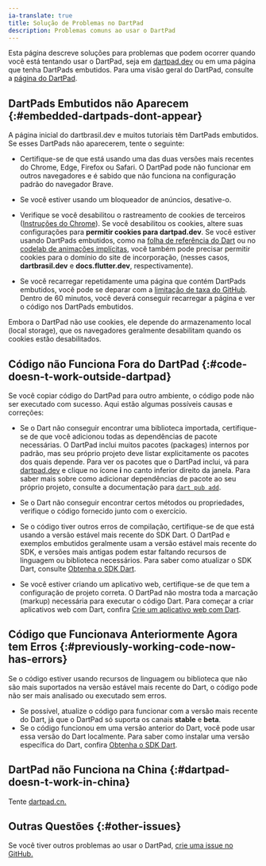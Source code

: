 ```yaml
---
ia-translate: true
title: Solução de Problemas no DartPad
description: Problemas comuns ao usar o DartPad
---
```


Esta página descreve soluções para problemas que podem ocorrer quando você
está tentando usar o DartPad, seja em [dartpad.dev]({{site.dartpad}})
ou em uma página que tenha DartPads embutidos.
Para uma visão geral do DartPad, consulte a
[página do DartPad](/tools/dartpad).


## DartPads Embutidos não Aparecem {:#embedded-dartpads-dont-appear}

A página inicial do dartbrasil.dev e muitos tutoriais têm DartPads embutidos.
Se esses DartPads não aparecerem,
tente o seguinte:

* Certifique-se de que está usando uma das duas versões mais recentes do Chrome,
  Edge, Firefox ou Safari.
  O DartPad pode não funcionar em outros navegadores e é sabido que não funciona
  na configuração padrão do navegador Brave.

* Se você estiver usando um bloqueador de anúncios, desative-o.

* Verifique se você desabilitou o rastreamento de cookies de terceiros
  ([Instruções do Chrome][chrome-cookies]).
  Se você desabilitou os cookies, altere suas configurações para
  **permitir cookies para dartpad.dev**.
  Se você estiver usando DartPads embutidos,
  como na [folha de referência do Dart](/resources/dart-cheatsheet) ou no
  [codelab de animações implícitas]({{site.flutter-docs}}/codelabs/implicit-animations),
  você também pode precisar permitir cookies para o domínio do site de incorporação,
  (nesses casos, **dartbrasil.dev** e **docs.flutter.dev**, respectivamente).

* Se você recarregar repetidamente uma página que contém DartPads embutidos,
  você pode se deparar com a [limitação de taxa do GitHub][GitHub rate limiting.].
  Dentro de 60 minutos, você deverá conseguir recarregar a página e
  ver o código nos DartPads embutidos.

Embora o DartPad não use cookies, ele depende do armazenamento local (local storage),
que os navegadores geralmente desabilitam quando os cookies estão desabilitados.


## Código não Funciona Fora do DartPad {:#code-doesn-t-work-outside-dartpad}

Se você copiar código do DartPad para outro ambiente,
o código pode não ser executado com sucesso.
Aqui estão algumas possíveis causas e correções:

* Se o Dart não conseguir encontrar uma biblioteca importada,
  certifique-se de que você adicionou todas as dependências de pacote necessárias.
  O DartPad inclui muitos pacotes (packages) internos por padrão,
  mas seu próprio projeto deve listar explicitamente os pacotes dos quais depende.
  Para ver os pacotes que o DartPad inclui,
  vá para [dartpad.dev]({{site.dartpad}})
  e clique no ícone **i** no canto inferior direito da janela.
  Para saber mais sobre como adicionar dependências de pacote ao seu próprio projeto,
  consulte a documentação para [`dart pub add`](/tools/pub/cmd/pub-add).

* Se o Dart não conseguir encontrar certos métodos ou propriedades,
  verifique o código fornecido junto com o exercício.

* Se o código tiver outros erros de compilação,
  certifique-se de que está usando a versão estável mais recente do SDK Dart.
  O DartPad e exemplos embutidos
  geralmente usam a versão estável mais recente do SDK,
  e versões mais antigas podem estar faltando recursos de linguagem ou biblioteca necessários.
  Para saber como atualizar o SDK Dart,
  consulte [Obtenha o SDK Dart](/get-dart).

* Se você estiver criando um aplicativo web,
  certifique-se de que tem a configuração de projeto correta.
  O DartPad não mostra toda a marcação (markup) necessária para executar o código Dart.
  Para começar a criar aplicativos web com Dart,
  confira [Crie um aplicativo web com Dart](/web/get-started).

## Código que Funcionava Anteriormente Agora tem Erros {:#previously-working-code-now-has-errors}

Se o código estiver usando recursos de linguagem ou biblioteca que não são mais suportados
na versão estável mais recente do Dart,
o código pode não ser mais analisado ou executado sem erros.

* Se possível, atualize o código para funcionar com a versão mais recente do Dart,
  já que o DartPad só suporta os canais **stable** e **beta**.
* Se o código funcionou em uma versão anterior do Dart,
  você pode usar essa versão do Dart localmente.
  Para saber como instalar uma versão específica do Dart,
  confira [Obtenha o SDK Dart](/get-dart).

## DartPad não Funciona na China {:#dartpad-doesn-t-work-in-china}

Tente [dartpad.cn.](https://dartpad.cn)

## Outras Questões {:#other-issues}

Se você tiver outros problemas ao usar o DartPad,
[crie uma issue no GitHub.][new-issue]

[GitHub rate limiting.]: https://docs.github.com/en/rest/overview/resources-in-the-rest-api#rate-limiting
[browser]: /resources/faq#q-what-browsers-do-you-support-as-javascript-compilation-targets
[chrome-cookies]: https://support.google.com/chrome/answer/95647
[new-issue]: {{site.repo.dart.org}}/dart-pad/issues/new